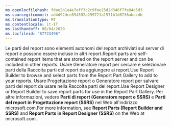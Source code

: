 ```yaml
---
ms.openlocfilehash: fdae2b1e4e7eff3c2c9fae25d2d346f7fe84d5d3
ms.sourcegitcommit: ad4d92dce894592a259721a1571b1d8736abacdb
ms.translationtype: MT
ms.contentlocale: it-IT
ms.lasthandoff: 08/04/2020
ms.locfileid: "87723496"
---
```

  <span data-ttu-id="1cbb9-101">Le parti del report sono elementi autonomi del report archiviati sul server di report e possono essere incluse in altri report.</span><span class="sxs-lookup"><span data-stu-id="1cbb9-101">Report parts are self-contained report items that are stored on the report server and can be included in other reports.</span></span> <span data-ttu-id="1cbb9-102">Usare Generatore report per cercare e selezionare parti della Raccolta parti del report da aggiungere ai report.</span><span class="sxs-lookup"><span data-stu-id="1cbb9-102">Use Report Builder to browse  and select parts from the Report Part Gallery to add to your reports.</span></span> <span data-ttu-id="1cbb9-103">Usare Progettazione report o Generatore report per salvare parti del report da usare nella Raccolta parti del report.</span><span class="sxs-lookup"><span data-stu-id="1cbb9-103">Use Report Designer or Report Builder to save report parts for use in the Report Part Gallery.</span></span> <span data-ttu-id="1cbb9-104">Per altre informazioni, vedere **Parti di report (Generatore report e SSRS)** e **Parti del report in Progettazione report (SSRS)** nel Web all'indirizzo microsoft.com.</span><span class="sxs-lookup"><span data-stu-id="1cbb9-104">For more information, see **Report Parts (Report Builder and SSRS)** and **Report Parts in Report Designer (SSRS)** on the Web at microsoft.com.</span></span>
   